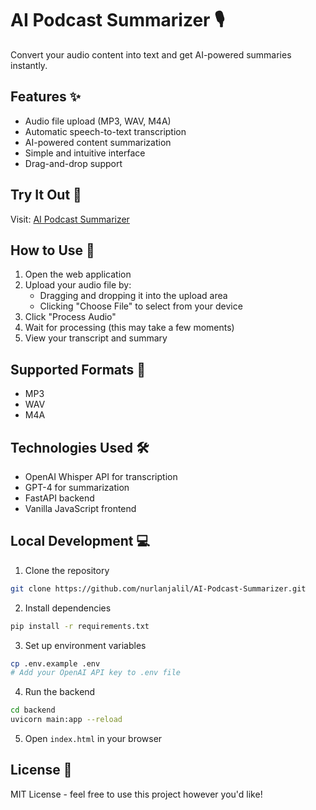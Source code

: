 # AI Podcast Summarizer 🎙️

Convert your audio content into text and get AI-powered summaries instantly.

## Features ✨

- Audio file upload (MP3, WAV, M4A)
- Automatic speech-to-text transcription
- AI-powered content summarization
- Simple and intuitive interface
- Drag-and-drop support

## Try It Out 🚀

Visit: [AI Podcast Summarizer](https://nurlanjalil.github.io/AI-Podcast-Summarizer)

## How to Use 📝

1. Open the web application
2. Upload your audio file by:
   - Dragging and dropping it into the upload area
   - Clicking "Choose File" to select from your device
3. Click "Process Audio"
4. Wait for processing (this may take a few moments)
5. View your transcript and summary

## Supported Formats 📁

- MP3
- WAV
- M4A

## Technologies Used 🛠️

- OpenAI Whisper API for transcription
- GPT-4 for summarization
- FastAPI backend
- Vanilla JavaScript frontend

## Local Development 💻

1. Clone the repository
```bash
git clone https://github.com/nurlanjalil/AI-Podcast-Summarizer.git
```

2. Install dependencies
```bash
pip install -r requirements.txt
```

3. Set up environment variables
```bash
cp .env.example .env
# Add your OpenAI API key to .env file
```

4. Run the backend
```bash
cd backend
uvicorn main:app --reload
```

5. Open `index.html` in your browser

## License 📄

MIT License - feel free to use this project however you'd like! 